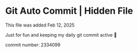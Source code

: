 # Git Auto Commit | Hidden File

This file was added Feb 12, 2025

Just for fun and keeping my daily git commit active 🤪

commit number: 2334099
